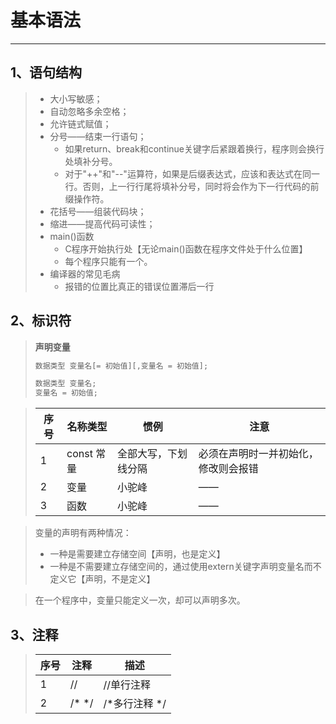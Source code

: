# 基本语法
***
## 1、语句结构
> * 大小写敏感；
> * 自动忽略多余空格；
> * 允许链式赋值；
> * 分号——结束一行语句；
>     * 如果return、break和continue关键字后紧跟着换行，程序则会换行处填补分号。  
>     * 对于"++"和"--"运算符，如果是后缀表达式，应该和表达式在同一行。否则，上一行行尾将填补分号，同时将会作为下一行代码的前缀操作符。
> * 花括号——组装代码块；
> * 缩进——提高代码可读性；
> * main()函数
>     * C程序开始执行处【无论main()函数在程序文件处于什么位置】
>     * 每个程序只能有一个。
> * 编译器的常见毛病  
>     * 报错的位置比真正的错误位置滞后一行


## 2、标识符
> **声明变量**
> ```C
> 数据类型 变量名[= 初始值][,变量名 = 初始值];
> ```
> 
> ```C
> 数据类型 变量名;
> 变量名 = 初始值;
> ```


> | 序号 | 名称类型 | 惯例 | 注意 |
> | ---|---|---|---|
> | 1| const 常量 | 全部大写，下划线分隔 | 必须在声明时一并初始化，修改则会报错|
> |2 | 变量 | 小驼峰 |—— |
> | 3| 函数| 小驼峰 |—— |

> 变量的声明有两种情况：
> * 一种是需要建立存储空间【声明，也是定义】
> * 一种是不需要建立存储空间的，通过使用extern关键字声明变量名而不定义它【声明，不是定义】

> 在一个程序中，变量只能定义一次，却可以声明多次。


## 3、注释

> | 序号 |注释  |描述  |
> | --- | --- | --- |
> |1  | // | //单行注释 |
> | 2 | /* */    |  /*多行注释 */  |

